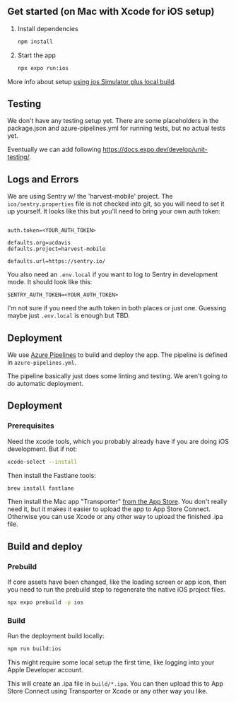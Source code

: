 ## Get started (on Mac with Xcode for iOS setup)

1. Install dependencies

   ```bash
   npm install
   ```

2. Start the app

   ```bash
   npx expo run:ios
   ```

More info about setup [using ios Simulator plus local build](https://docs.expo.dev/get-started/set-up-your-environment/?platform=ios&device=simulated&mode=development-build&buildEnv=local).

## Testing

We don't have any testing setup yet. There are some placeholders in the package.json and azure-pipelines.yml for running tests, but no actual tests yet.

Eventually we can add following https://docs.expo.dev/develop/unit-testing/.

## Logs and Errors

We are using Sentry w/ the 'harvest-mobile' project. The `ios/sentry.properties` file is not checked into git, so you will need to set it up yourself. It looks like this but you'll need to bring your own auth token:

```

auth.token=<YOUR_AUTH_TOKEN>

defaults.org=ucdavis
defaults.project=harvest-mobile

defaults.url=https://sentry.io/

```

You also need an `.env.local` if you want to log to Sentry in development mode. It should look like this:

```
SENTRY_AUTH_TOKEN=<YOUR_AUTH_TOKEN>
```

I'm not sure if you need the auth token in both places or just one. Guessing maybe just `.env.local` is enough but TBD.

## Deployment

We use [Azure Pipelines](https://dev.azure.com/ucdavis/Harvest%20Mobile/_build) to build and deploy the app. The pipeline is defined in `azure-pipelines.yml`.

The pipeline basically just does some linting and testing. We aren't going to do automatic deployment.

## Deployment

### Prerequisites

Need the xcode tools, which you probably already have if you are doing iOS development. But if not:

```bash
xcode-select --install
```

Then install the Fastlane tools:

```bash
brew install fastlane
```

Then install the Mac app "Transporter" [from the App Store](https://apps.apple.com/us/app/transporter/id1450874784?mt=12). You don't really need it, but it makes it easier to upload the app to App Store Connect. Otherwise you can use Xcode or any other way to upload the finished .ipa file.

## Build and deploy

### Prebuild

If core assets have been changed, like the loading screen or app icon, then you need to run the prebuild step to regenerate the native iOS project files.

```bash
npx expo prebuild -p ios
```

### Build

Run the deployment build locally:

```bash
npm run build:ios
```

This might require some local setup the first time, like logging into your Apple Developer account.

This will create an .ipa file in `build/*.ipa`. You can then upload this to App Store Connect using Transporter or Xcode or any other way you like.

